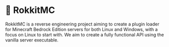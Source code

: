 # 🚀 RokkitMC
RokkitMC is a reverse engineering project aiming to create a plugin loader for Minecraft Bedrock Edition servers for 
both Linux and Windows, with a focus on Linux to start with. We aim to create a fully functional API using the vanilla
server executable.

